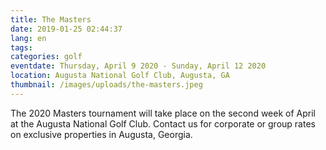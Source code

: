 ```yaml
---
title: The Masters
date: 2019-01-25 02:44:37
lang: en
tags:
categories: golf
eventdate: Thursday, April 9 2020 - Sunday, April 12 2020
location: Augusta National Golf Club, Augusta, GA
thumbnail: /images/uploads/the-masters.jpeg
---
```


The 2020 Masters tournament will take place on the second week of April at the Augusta National Golf Club. Contact us for corporate or group rates on exclusive properties in Augusta, Georgia.  
